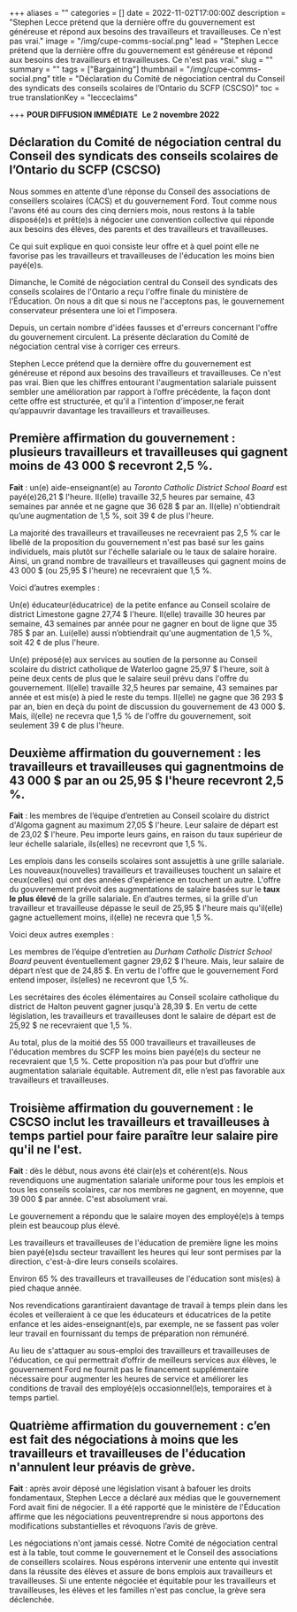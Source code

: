 +++
aliases = ""
categories = []
date = 2022-11-02T17:00:00Z
description = "Stephen Lecce prétend que la dernière offre du gouvernement est généreuse et répond aux besoins des travailleurs et travailleuses. Ce n'est pas vrai."
image = "/img/cupe-comms-social.png"
lead = "Stephen Lecce prétend que la dernière offre du gouvernement est généreuse et répond aux besoins des travailleurs et travailleuses. Ce n'est pas vrai."
slug = ""
summary = ""
tags = ["Bargaining"]
thumbnail = "/img/cupe-comms-social.png"
title = "Déclaration du Comité de négociation central du Conseil des syndicats des conseils scolaires de l’Ontario du SCFP (CSCSO)"
toc = true
translationKey = "lecceclaims"

+++
**POUR DIFFUSION IMMÉDIATE** ​ **Le 2 novembre 2022**

## **Déclaration du Comité de négociation central du Conseil des syndicats des conseils scolaires de l’Ontario du SCFP (CSCSO)**

Nous sommes en attente d’une réponse du Conseil des associations de conseillers scolaires (CACS) et du gouvernement Ford. Tout comme nous l'avons été au cours des cinq derniers mois, nous restons à la table disposé(e)s et prêt(e)s à négocier une convention collective qui réponde aux besoins des élèves, des parents et des travailleurs et travailleuses.

Ce qui suit explique en quoi consiste leur offre et à quel point elle ne favorise pas les travailleurs et travailleuses de l'éducation les moins bien payé(e)s.

Dimanche, le Comité de négociation central du Conseil des syndicats des conseils scolaires de l'Ontario a reçu l'offre finale du ministère de l'Éducation. On nous a dit que si nous ne l'acceptons pas, le gouvernement conservateur présentera une loi et l'imposera.

Depuis, un certain nombre d'idées fausses et d'erreurs concernant l'offre du gouvernement circulent. La présente déclaration du Comité de négociation central vise à corriger ces erreurs.

Stephen Lecce prétend que la dernière offre du gouvernement est généreuse et répond aux besoins des travailleurs et travailleuses. Ce n'est pas vrai. Bien que les chiffres entourant l'augmentation salariale puissent sembler une amélioration par rapport à l’offre précédente, la façon dont cette offre est structurée, et qu'il a l'intention d'imposer,ne ferait qu’appauvrir davantage les travailleurs et travailleuses.

## **Première affirmation du gouvernement** : plusieurs travailleurs et travailleuses qui gagnent moins de 43 000 $ recevront 2,5 %.

**Fait** : un(e) aide-enseignant(e) au _Toronto Catholic District School Board_ est payé(e)26,21 $ l'heure. Il(elle) travaille 32,5 heures par semaine, 43 semaines par année et ne gagne que 36 628 $ par an. Il(elle) n'obtiendrait qu’une augmentation de 1,5 %, soit 39 ¢ de plus l'heure.

La majorité des travailleurs et travailleuses ne recevraient pas 2,5 % car le libellé de la proposition du gouvernement n'est pas basé sur les gains individuels, mais plutôt sur l'échelle salariale ou le taux de salaire horaire. Ainsi, un grand nombre de travailleurs et travailleuses qui gagnent moins de 43 000 $ (ou 25,95 $ l'heure) ne recevraient que 1,5 %.

Voici d’autres exemples :

Un(e) éducateur(éducatrice) de la petite enfance au Conseil scolaire de district Limestone gagne 27,74 $ l'heure. Il(elle) travaille 30 heures par semaine, 43 semaines par année pour ne gagner en bout de ligne que 35 785 $ par an. Lui(elle) aussi n’obtiendrait qu'une augmentation de 1,5 %, soit 42 ¢ de plus l'heure.

Un(e) préposé(e) aux services au soutien de la personne au Conseil scolaire du district catholique de Waterloo gagne 25,97 $ l'heure, soit à peine deux cents de plus que le salaire seuil prévu dans l'offre du gouvernement. Il(elle) travaille 32,5 heures par semaine, 43 semaines par année et est mis(e) à pied le reste du temps. Il(elle) ne gagne que 36 293 $ par an, bien en deçà du point de discussion du gouvernement de 43 000 $. Mais, il(elle) ne recevra que 1,5 % de l'offre du gouvernement, soit seulement 39 ¢ de plus l'heure.

## **Deuxième affirmation du gouvernement** : les travailleurs et travailleuses qui gagnentmoins de 43 000 $ par an ou 25,95 $ l'heure recevront 2,5 %.

**Fait** : les membres de l’équipe d’entretien au Conseil scolaire du district d'Algoma gagnent au maximum 27,05 $ l'heure. Leur salaire de départ est de 23,02 $ l'heure. Peu importe leurs gains, en raison du taux supérieur de leur échelle salariale, ils(elles) ne recevront que 1,5 %.

Les emplois dans les conseils scolaires sont assujettis à une grille salariale. Les nouveaux(nouvelles) travailleurs et travailleuses touchent un salaire et ceux(celles) qui ont des années d'expérience en touchent un autre. L'offre du gouvernement prévoit des augmentations de salaire basées sur le **taux le plus élevé** de la grille salariale. En d’autres termes, si la grille d'un travailleur et travailleuse dépasse le seuil de 25,95 $ l'heure mais qu'il(elle) gagne actuellement moins, il(elle) ne recevra que 1,5 %.

Voici deux autres exemples :

Les membres de l’équipe d’entretien au _Durham Catholic District School Board_ peuvent éventuellement gagner 29,62 $ l'heure. Mais, leur salaire de départ n’est que de 24,85 $. En vertu de l'offre que le gouvernement Ford entend imposer, ils(elles) ne recevront que 1,5 %.

Les secrétaires des écoles élémentaires au Conseil scolaire catholique du district de Halton peuvent gagner jusqu'à 28,39 $. En vertu de cette législation, les travailleurs et travailleuses dont le salaire de départ est de 25,92 $ ne recevraient que 1,5 %.

Au total, plus de la moitié des 55 000 travailleurs et travailleuses de l'éducation membres du SCFP les moins bien payé(e)s du secteur ne recevraient que 1,5 %. Cette proposition n’a pas pour but d’offrir une augmentation salariale équitable. Autrement dit, elle n’est pas favorable aux travailleurs et travailleuses.

## **Troisième affirmation du gouvernement** : le CSCSO inclut les travailleurs et travailleuses à temps partiel pour faire paraître leur salaire pire qu'il ne l'est.

**Fait** : dès le début, nous avons été clair(e)s et cohérent(e)s. Nous revendiquons une augmentation salariale uniforme pour tous les emplois et tous les conseils scolaires, car nos membres ne gagnent, en moyenne, que 39 000 $ par année. C'est absolument vrai.

Le gouvernement a répondu que le salaire moyen des employé(e)s à temps plein est beaucoup plus élevé.

Les travailleurs et travailleuses de l'éducation de première ligne les moins bien payé(e)sdu secteur travaillent les heures qui leur sont permises par la direction, c'est-à-dire leurs conseils scolaires.

Environ 65 % des travailleurs et travailleuses de l'éducation sont mis(es) à pied chaque année.

Nos revendications garantiraient davantage de travail à temps plein dans les écoles et veilleraient à ce que les éducateurs et éducatrices de la petite enfance et les aides-enseignant(e)s, par exemple, ne se fassent pas voler leur travail en fournissant du temps de préparation non rémunéré.

Au lieu de s'attaquer au sous-emploi des travailleurs et travailleuses de l'éducation, ce qui permettrait d’offrir de meilleurs services aux élèves, le gouvernement Ford ne fournit pas le financement supplémentaire nécessaire pour augmenter les heures de service et améliorer les conditions de travail des employé(e)s occasionnel(le)s, temporaires et à temps partiel.

## **Quatrième affirmation du gouvernement** : c’en est fait des négociations à moins que les travailleurs et travailleuses de l'éducation n'annulent leur préavis de grève.

**Fait** : après avoir déposé une législation visant à bafouer les droits fondamentaux, Stephen Lecce a déclaré aux médias que le gouvernement Ford avait fini de négocier. Il a été rapporté que le ministère de l'Éducation affirme que les négociations peuventreprendre si nous apportons des modifications substantielles et révoquons l’avis de grève.

Les négociations n'ont jamais cessé. Notre Comité de négociation central est à la table, tout comme le gouvernement et le Conseil des associations de conseillers scolaires. Nous espérons intervenir une entente qui investit dans la réussite des élèves et assure de bons emplois aux travailleurs et travailleuses. Si une entente négociée et équitable pour les travailleurs et travailleuses, les élèves et les familles n'est pas conclue, la grève sera déclenchée.